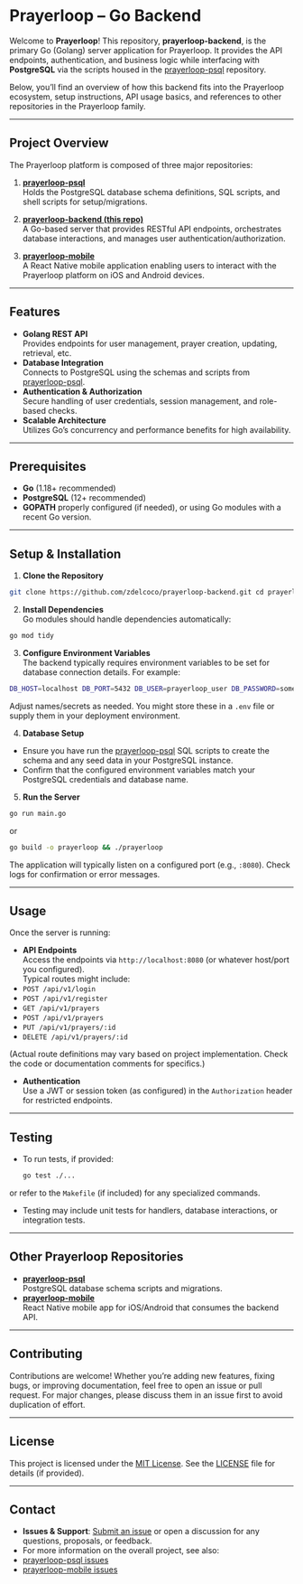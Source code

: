 # Prayerloop – Go Backend

Welcome to **Prayerloop**! This repository, **prayerloop-backend**, is the primary Go (Golang) server application for Prayerloop. It provides the API endpoints, authentication, and business logic while interfacing with **PostgreSQL** via the scripts housed in the [prayerloop-psql](https://github.com/zdelcoco/prayerloop-psql) repository.

Below, you’ll find an overview of how this backend fits into the Prayerloop ecosystem, setup instructions, API usage basics, and references to other repositories in the Prayerloop family.

---

## Project Overview

The Prayerloop platform is composed of three major repositories:

1. **[prayerloop-psql](https://github.com/zdelcoco/prayerloop-psql)**  
   Holds the PostgreSQL database schema definitions, SQL scripts, and shell scripts for setup/migrations.

2. **[prayerloop-backend (this repo)](https://github.com/zdelcoco/prayerloop-backend)**  
   A Go-based server that provides RESTful API endpoints, orchestrates database interactions, and manages user authentication/authorization.

3. **[prayerloop-mobile](https://github.com/zdelcoco/prayerloop-mobile)**  
   A React Native mobile application enabling users to interact with the Prayerloop platform on iOS and Android devices.

---

## Features

- **Golang REST API**  
  Provides endpoints for user management, prayer creation, updating, retrieval, etc.
- **Database Integration**  
  Connects to PostgreSQL using the schemas and scripts from [prayerloop-psql](https://github.com/zdelcoco/prayerloop-psql).
- **Authentication & Authorization**  
  Secure handling of user credentials, session management, and role-based checks.
- **Scalable Architecture**  
  Utilizes Go’s concurrency and performance benefits for high availability.

---

## Prerequisites

- **Go** (1.18+ recommended)
- **PostgreSQL** (12+ recommended)
- **GOPATH** properly configured (if needed), or using Go modules with a recent Go version.

---

## Setup & Installation

1. **Clone the Repository**  

  ```bash
  git clone https://github.com/zdelcoco/prayerloop-backend.git cd prayerloop-backend
  ```

2. **Install Dependencies**  
Go modules should handle dependencies automatically:

  ```bash
  go mod tidy
  ```

3. **Configure Environment Variables**  
The backend typically requires environment variables to be set for database connection details. For example:

  ```bash
  DB_HOST=localhost DB_PORT=5432 DB_USER=prayerloop_user DB_PASSWORD=some_password DB_NAME=prayerloop JWT_SECRET=supersecretkey
  ```

Adjust names/secrets as needed. You might store these in a `.env` file or supply them in your deployment environment.

4. **Database Setup**  

- Ensure you have run the [prayerloop-psql](https://github.com/zdelcoco/prayerloop-psql) SQL scripts to create the schema and any seed data in your PostgreSQL instance.
- Confirm that the configured environment variables match your PostgreSQL credentials and database name.

5. **Run the Server**  

  ```bash
  go run main.go
  ```

  or

  ```bash
  go build -o prayerloop && ./prayerloop
  ```

The application will typically listen on a configured port (e.g., `:8080`). Check logs for confirmation or error messages.

---

## Usage

Once the server is running:

- **API Endpoints**  
Access the endpoints via `http://localhost:8080` (or whatever host/port you configured).  
Typical routes might include:
- `POST /api/v1/login`
- `POST /api/v1/register`
- `GET /api/v1/prayers`
- `POST /api/v1/prayers`
- `PUT /api/v1/prayers/:id`
- `DELETE /api/v1/prayers/:id`

(Actual route definitions may vary based on project implementation. Check the code or documentation comments for specifics.)

- **Authentication**  
Use a JWT or session token (as configured) in the `Authorization` header for restricted endpoints.

---

## Testing

- To run tests, if provided:

  ```bash
  go test ./...
  ```

or refer to the `Makefile` (if included) for any specialized commands.

- Testing may include unit tests for handlers, database interactions, or integration tests.

---

## Other Prayerloop Repositories

- **[prayerloop-psql](https://github.com/zdelcoco/prayerloop-psql)**  
PostgreSQL database schema scripts and migrations.
- **[prayerloop-mobile](https://github.com/zdelcoco/prayerloop-mobile)**  
React Native mobile app for iOS/Android that consumes the backend API.

---

## Contributing

Contributions are welcome! Whether you’re adding new features, fixing bugs, or improving documentation, feel free to open an issue or pull request. For major changes, please discuss them in an issue first to avoid duplication of effort.

---

## License

This project is licensed under the [MIT License](https://opensource.org/licenses/MIT). See the [LICENSE](LICENSE) file for details (if provided).

---

## Contact

- **Issues & Support**: [Submit an issue](https://github.com/zdelcoco/prayerloop-backend/issues) or open a discussion for any questions, proposals, or feedback.
- For more information on the overall project, see also:
- [prayerloop-psql issues](https://github.com/zdelcoco/prayerloop-psql/issues)
- [prayerloop-mobile issues](https://github.com/zdelcoco/prayerloop-mobile/issues)
